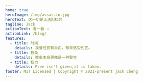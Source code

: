 ```yaml
---
home: true
heroImage: /img/assassin.jpg
heroText: 这一切是无法阻挡的
tagline: Jack
actionText: 看一看 →
actionLink: /blog/
features:
  - title: 时间
    details: 我曾经拥有自由，却未感受到它。
  - title: 教条
    details: 教条本身更像是一种警告
  - title: 权力
    details: Free isn't given,it is taken.
footer: MIT Licensed | Copyright © 2021-present jack cheng
---
```

